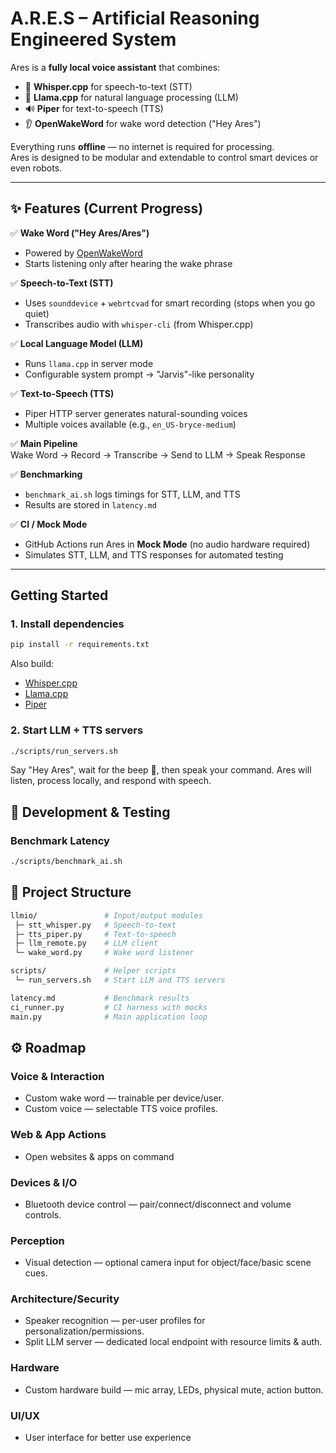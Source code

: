 # A.R.E.S – Artificial Reasoning Engineered System

Ares is a **fully local voice assistant** that combines:
- 🎤 **Whisper.cpp** for speech-to-text (STT)
- 🧠 **Llama.cpp** for natural language processing (LLM)
- 🔊 **Piper** for text-to-speech (TTS)
- 👂 **OpenWakeWord** for wake word detection ("Hey Ares")

Everything runs **offline** — no internet is required for processing.  
Ares is designed to be modular and extendable to control smart devices or even robots.

---

## ✨ Features (Current Progress)

✅ **Wake Word ("Hey Ares/Ares")**  
- Powered by [OpenWakeWord](https://github.com/dscripka/openWakeWord?tab=readme-ov-file)  
- Starts listening only after hearing the wake phrase  

✅ **Speech-to-Text (STT)**  
- Uses `sounddevice` + `webrtcvad` for smart recording (stops when you go quiet)  
- Transcribes audio with `whisper-cli` (from Whisper.cpp)  

✅ **Local Language Model (LLM)**  
- Runs `llama.cpp` in server mode  
- Configurable system prompt → "Jarvis"-like personality  

✅ **Text-to-Speech (TTS)**  
- Piper HTTP server generates natural-sounding voices  
- Multiple voices available (e.g., `en_US-bryce-medium`)  

✅ **Main Pipeline**  
Wake Word → Record → Transcribe → Send to LLM → Speak Response

✅ **Benchmarking**  
- `benchmark_ai.sh` logs timings for STT, LLM, and TTS  
- Results are stored in `latency.md`  

✅ **CI / Mock Mode**  
- GitHub Actions run Ares in **Mock Mode** (no audio hardware required)  
- Simulates STT, LLM, and TTS responses for automated testing  

---

## Getting Started

### 1. Install dependencies
```bash
pip install -r requirements.txt
```

Also build:
- [Whisper.cpp](https://github.com/ggml-org/whisper.cpp)
- [Llama.cpp](https://github.com/ggml-org/llama.cpp)
- [Piper](https://github.com/rhasspy/piper)


### 2. Start LLM + TTS servers
```bash
./scripts/run_servers.sh
```

Say "Hey Ares", wait for the beep 🎵, then speak your command.
Ares will listen, process locally, and respond with speech.

## 🧪 Development & Testing
### Benchmark Latency
```bash
./scripts/benchmark_ai.sh
```

## 📂 Project Structure
```graphql
llmio/               # Input/output modules
 ├─ stt_whisper.py   # Speech-to-text
 ├─ tts_piper.py     # Text-to-speech
 ├─ llm_remote.py    # LLM client
 └─ wake_word.py     # Wake word listener

scripts/             # Helper scripts
 └─ run_servers.sh   # Start LLM and TTS servers

latency.md           # Benchmark results
ci_runner.py         # CI harness with mocks
main.py              # Main application loop

```

## ⚙️ Roadmap

### Voice & Interaction
- Custom wake word — trainable per device/user.
- Custom voice — selectable TTS voice profiles.

### Web & App Actions
- Open websites & apps on command

### Devices & I/O
- Bluetooth device control — pair/connect/disconnect and volume controls.

### Perception
- Visual detection — optional camera input for object/face/basic scene cues.

### Architecture/Security
- Speaker recognition — per-user profiles for personalization/permissions.
- Split LLM server — dedicated local endpoint with resource limits & auth.

### Hardware
- Custom hardware build — mic array, LEDs, physical mute, action button.

### UI/UX
- User interface for better use experience 
